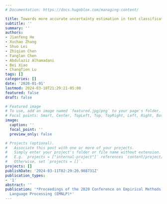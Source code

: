 ```yaml
---
# Documentation: https://docs.hugoblox.com/managing-content/

title: Towards more accurate uncertainty estimation in text classification
subtitle: ''
summary: ''
authors:
- Jianfeng He
- Xuchao Zhang
- Shuo Lei
- Zhiqian Chen
- Fanglan Chen
- Abdulaziz Alhamadani
- Bei Xiao
- ChangTien Lu
tags: []
categories: []
date: '2020-01-01'
lastmod: 2024-03-10T21:29:21-05:00
featured: false
draft: false

# Featured image
# To use, add an image named `featured.jpg/png` to your page's folder.
# Focal points: Smart, Center, TopLeft, Top, TopRight, Left, Right, BottomLeft, Bottom, BottomRight.
image:
  caption: ''
  focal_point: ''
  preview_only: false

# Projects (optional).
#   Associate this post with one or more of your projects.
#   Simply enter your project's folder or file name without extension.
#   E.g. `projects = ["internal-project"]` references `content/project/deep-learning/index.md`.
#   Otherwise, set `projects = []`.
projects: []
publishDate: '2024-03-11T02:29:20.988731Z'
publication_types:
- '1'
abstract: ''
publication: '*Proceedings of the 2020 Conference on Empirical Methods in Natural
  Language Processing (EMNLP)*'
---
```

